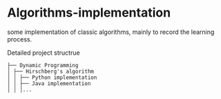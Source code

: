 # Algorithms-implementation
some implementation of classic algorithms, mainly to record the learning process.

Detailed project structrue 

```
├── Dynamic Programming 
│ ├── Hirschberg's algorithm
│ │ ├── Python implementation
│ │ ├── Java implementation
│ │ │...
```

